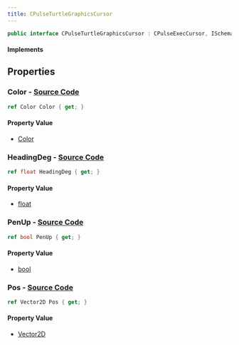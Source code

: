 ```yaml
---
title: CPulseTurtleGraphicsCursor
---
```


```csharp
public interface CPulseTurtleGraphicsCursor : CPulseExecCursor, ISchemaClass<CPulseExecCursor>, ISchemaClass<CPulseTurtleGraphicsCursor>, ISchemaField, ISchemaClass, INativeHandle
```

#### Implements

## Properties

### **Color** - [Source Code](https://github.com/swiftly-solution/swiftlys2/blob/main/managed/src/SwiftlyS2.Generated/Schemas/Interfaces/CPulseTurtleGraphicsCursor.cs#L16)

```csharp
ref Color Color { get; }
```

#### Property Value

- [Color](/docs/api/shared/natives/color)

### **HeadingDeg** - [Source Code](https://github.com/swiftly-solution/swiftlys2/blob/main/managed/src/SwiftlyS2.Generated/Schemas/Interfaces/CPulseTurtleGraphicsCursor.cs#L20)

```csharp
ref float HeadingDeg { get; }
```

#### Property Value

- [float](https://learn.microsoft.com/dotnet/api/system.single)

### **PenUp** - [Source Code](https://github.com/swiftly-solution/swiftlys2/blob/main/managed/src/SwiftlyS2.Generated/Schemas/Interfaces/CPulseTurtleGraphicsCursor.cs#L22)

```csharp
ref bool PenUp { get; }
```

#### Property Value

- [bool](https://learn.microsoft.com/dotnet/api/system.boolean)

### **Pos** - [Source Code](https://github.com/swiftly-solution/swiftlys2/blob/main/managed/src/SwiftlyS2.Generated/Schemas/Interfaces/CPulseTurtleGraphicsCursor.cs#L18)

```csharp
ref Vector2D Pos { get; }
```

#### Property Value

- [Vector2D](/docs/api/shared/natives/vector2d)

